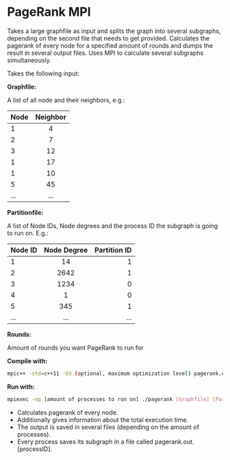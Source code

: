# PageRank MPI

Takes a large graphfile as input and splits the graph into several subgraphs, depending on the second file that needs to get provided.
Calculates the pagerank of every node for a specified amount of rounds and dumps the result in several output files.
Uses MPI to calculate several subgraphs simultaneously.

Takes the following input:

__Graphfile:__

A list of all node and their neighbors, e.g.:

| Node          | Neighbor      |
| ------------- |:-------------:|
| 1             | 4             |
| 2             | 7             |
| 3             | 12            |
| 1             | 17            |
| 1             | 10            |
| 5             | 45            |
| ...           | ...           |

__Partitionfile:__

A list of Node IDs, Node degrees and the process ID the subgraph is going to run on. E.g.:

| Node ID       | Node Degree   | Partition ID  |
| ------------- |:-------------:| -------------:|
| 1             | 14            | 1             |
| 2             | 2642          | 1             |
| 3             | 1234          | 0             |
| 4             | 1             | 0             |
| 5             | 345           | 1             |
| ...           | ...           | ...           |

__Rounds:__

Amount of rounds you want PageRank to run for

__Compile with:__
```bash
mpic++ -std=c++11 -O3 (optional, maximum optimization level) pagerank.cpp -o pagerank
```
__Run with:__
```bash
mpiexec -np [amount of processes to run on] ./pagerank [Graphfile] [Partitionfile] [Rounds]
```

- Calculates pagerank of every node. 
- Additionally gives information about the total execution time. 
- The output is saved in several files (depending on the amount of processes).
- Every process saves its subgraph in a file called pagerank.out.[processID].
